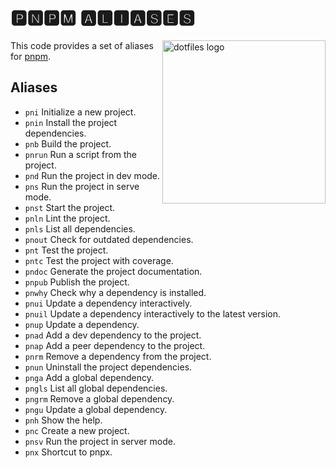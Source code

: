# 🅿🅽🅿🅼 🅰🅻🅸🅰🆂🅴🆂

<!-- markdownlint-disable MD033 MD041 -->

<img src="https://kura.pro/dotfiles/v2/images/logos/dotfiles.svg"
alt="dotfiles logo" width="261" align="right" />

<!-- markdownlint-enable MD033 MD041 -->

This code provides a set of aliases for [pnpm](https://pnpm.js.org/).

## Aliases

- `pni` Initialize a new project.
- `pnin` Install the project dependencies.
- `pnb` Build the project.
- `pnrun` Run a script from the project.
- `pnd` Run the project in dev mode.
- `pns` Run the project in serve mode.
- `pnst` Start the project.
- `pnln` Lint the project.
- `pnls` List all dependencies.
- `pnout` Check for outdated dependencies.
- `pnt` Test the project.
- `pntc` Test the project with coverage.
- `pndoc` Generate the project documentation.
- `pnpub` Publish the project.
- `pnwhy` Check why a dependency is installed.
- `pnui` Update a dependency interactively.
- `pnuil` Update a dependency interactively to the latest version.
- `pnup` Update a dependency.
- `pnad` Add a dev dependency to the project.
- `pnap` Add a peer dependency to the project.
- `pnrm` Remove a dependency from the project.
- `pnun` Uninstall the project dependencies.
- `pnga` Add a global dependency.
- `pngls` List all global dependencies.
- `pngrm` Remove a global dependency.
- `pngu` Update a global dependency.
- `pnh` Show the help.
- `pnc` Create a new project.
- `pnsv` Run the project in server mode.
- `pnx` Shortcut to pnpx.
